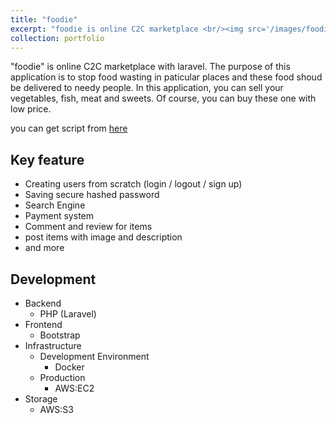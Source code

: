 ```yaml
---
title: "foodie"
excerpt: "foodie is online C2C marketplace <br/><img src='/images/foodie.png'>"
collection: portfolio
---
```


"foodie" is online C2C marketplace with laravel. The purpose of this application is to stop food wasting in paticular places and these food shoud be delivered to needy people. In this application, you can sell your vegetables, fish, meat and sweets. Of course, you can buy these one with low price.

you can get script from [here](https://github.com/atsushi729/laravel_foodie)

## Key feature
* Creating users from scratch (login / logout / sign up)
* Saving secure hashed password
* Search Engine
* Payment system
* Comment and review for items
* post items with image and description
* and more


## Development
* Backend
  * PHP (Laravel)
* Frontend
  * Bootstrap
* Infrastructure
  * Development Environment
    * Docker
  * Production
    * AWS:EC2
* Storage
  * AWS:S3

    